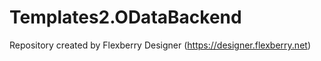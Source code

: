 # Templates2.ODataBackend
Repository created by Flexberry Designer (https://designer.flexberry.net)
